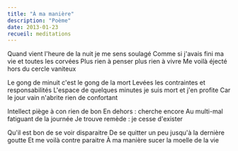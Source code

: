 ```yaml
---
title: "À ma manière"
description: "Poème"
date: 2013-01-23
recueil: meditations
---
```


Quand vient l'heure de la nuit je me sens soulagé
Comme si j'avais fini ma vie et toutes les corvées
Plus rien à penser plus rien à vivre
Me voilà éjecté hors du cercle vaniteux

Le gong de minuit c'est le gong de la mort
Levées les contraintes et responsabilités
L'espace de quelques minutes je suis mort et j'en profite
Car le jour vain n'abrite rien de confortant

Intellect piège à con rien de bon
En dehors : cherche encore
Au multi-mal fatiguant de la journée
Je trouve remède : je cesse d'exister

Qu'il est bon de se voir disparaitre
De se quitter un peu jusqu'à la dernière goutte
Et me voilà contre paraitre
À ma manière sucer la moelle de la vie
